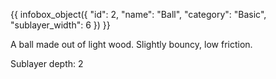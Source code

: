 {{ infobox_object({
	"id": 2,
	"name": "Ball",
	"category": "Basic",
	"sublayer_width": 6
}) }}

A ball made out of light wood. Slightly bouncy, low friction.

Sublayer depth: 2
